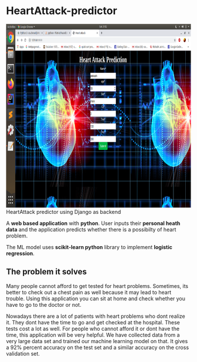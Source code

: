 # HeartAttack-predictor

<img src="https://github.com/Soumi7/HeartAttack-predictor-/blob/master/hearattach.png" height="500" alt="Screenshot">
HeartAttack predictor using Django as backend


A **web based application** with **python**. User inputs their **personal heath data** and the application predicts whether there is a possibilty of heart problem.

The ML model uses **scikit-learn python** library to implement **logistic regression**.

## **The problem it solves**

Many people cannot afford to get tested for heart problems. Sometimes, its better to check out a chest pain as well because it may lead to heart trouble. Using this application you can sit at home and check whether you have to go to the doctor or not.

Nowadays there are a lot of patients with heart problems who dont realize it. They dont have the time to go and get checked at the hospital. These tests cost a lot as well. For people who cannot afford it or dont have the time, this application will be very helpful. We have collected data from a very large data set and trained our machine learning model on that. It gives a 92% percent accuracy on the test set and a similar accuracy on the cross validation set.
